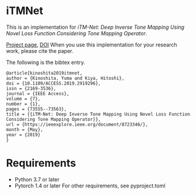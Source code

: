 # iTMNet
This is an implementation for *iTM-Net: Deep Inverse Tone Mapping Using Novel Loss Function Considering Tone Mapping Operator*.

[Project page](https://sites.google.com/view/kinoshita-yuma-en/publications/itm-net),
[DOI](https://doi.org/10.1109/ACCESS.2019.2919296)
When you use this implementation for your research work,
please cite the paper.

The following is the bibtex entry.
```
@article{kinoshita2019itmnet,
author = {Kinoshita, Yuma and Kiya, Hitoshi},
doi = {10.1109/ACCESS.2019.2919296},
issn = {2169-3536},
journal = {IEEE Access},
volume = {7},
number = {1},
pages = {73555--73563},
title = {{iTM-Net: Deep Inverse Tone Mapping Using Novel Loss Function Considering Tone Mapping Operator}},
url = {https://ieeexplore.ieee.org/document/8723346/},
month = {May},
year = {2019}
}
```

# Requirements
- Python 3.7 or later
- Pytorch 1.4 or later
For other requirements, see pyproject.toml
